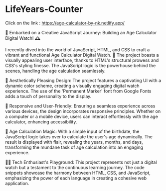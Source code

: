 # LifeYears-Counter

Click on the link : https://age-calculator-by-nk.netlify.app/

🌟 Embarked on a Creative JavaScript Journey: Building an Age Calculator Digital Watch! 🕰️

I recently dived into the world of JavaScript, HTML, and CSS to craft a vibrant and functional Age Calculator Digital Watch. 🚀 The project boasts a visually appealing user interface, thanks to HTML's structural prowess and CSS's styling finesse. The JavaScript logic is the powerhouse behind the scenes, handling the age calculation seamlessly.

🎨 Aesthetically Pleasing Design:
The project features a captivating UI with a dynamic color scheme, creating a visually engaging digital watch experience. The use of the 'Permanent Marker' font from Google Fonts adds a touch of personality to the display.

🔄 Responsive and User-Friendly:
Ensuring a seamless experience across various devices, the design incorporates responsive principles. Whether on a computer or a mobile device, users can interact effortlessly with the age calculator, enhancing accessibility.

🚗 Age Calculation Magic:
With a simple input of the birthdate, the JavaScript logic takes over to calculate the user's age dynamically. The result is displayed with flair, revealing the years, months, and days, transforming the mundane task of age calculation into an engaging experience.

👩‍💻 Tech Enthusiast's Playground:
This project represents not just a digital watch but a testament to the continuous learning journey. The code snippets showcase the harmony between HTML, CSS, and JavaScript, emphasizing the power of each language in creating a cohesive web application.
